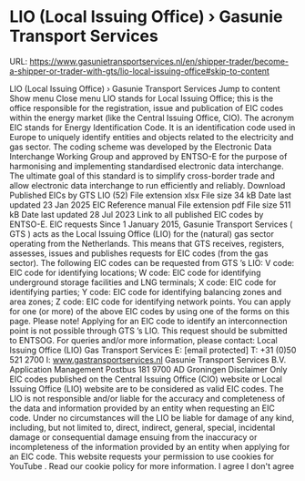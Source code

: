 # LIO (Local Issuing Office) › Gasunie Transport Services

URL: https://www.gasunietransportservices.nl/en/shipper-trader/become-a-shipper-or-trader-with-gts/lio-local-issuing-office#skip-to-content

LIO (Local Issuing Office) › Gasunie Transport Services
Jump to content
Show menu
Close menu
LIO stands for Local Issuing Office; this is the office responsible for the registration, issue and publication of EIC codes within the energy market (like the Central Issuing Office, CIO).
The acronym EIC stands for Energy Identification Code. It is an identification code used in Europe to uniquely identify entities and objects related to the electricity and
gas
sector. The coding scheme was developed by the Electronic Data Interchange Working Group and approved by ENTSO-E for the purpose of harmonising and implementing standardised electronic data interchange. The ultimate goal of this standard is to simplify cross-border trade and allow electronic data interchange to run efficiently and reliably.
Download
Published EICs by GTS LIO (52)
File extension
xlsx
File size
34 kB
Date last updated
23 Jan 2025
EIC Reference manual
File extension
pdf
File size
511 kB
Date last updated
28 Jul 2023
Link to all published EIC codes by ENTSO-E.
EIC requests
Since 1 January 2015,
Gasunie Transport Services
(
GTS
) acts as the Local Issuing Office (LIO) for the (natural)
gas
sector operating from the Netherlands. This means that
GTS
receives, registers, assesses, issues and publishes requests for EIC codes (from the
gas
sector). The following EIC codes can be requested from
GTS
’s LIO:
V code: EIC code for identifying locations;
W code: EIC code for identifying underground storage facilities and LNG terminals;
X code: EIC code for identifying parties;
Y code: EIC code for identifying balancing zones and area zones;
Z code: EIC code for identifying network points.
You can apply for one (or more) of the above EIC codes by using one of the forms on this page. Please note! Applying for an EIC code to identify an
interconnection point
is
not
possible through
GTS
’s LIO. This request should be submitted to ENTSOG.
For queries and/or more information, please contact:
Local Issuing Office (LIO)
Gas
Transport Services
E:
[email protected]
T: +31 (0)50 521 2700
I:
www.gastransportservices.nl
Gasunie Transport Services
B.V.
Application Management
Postbus 181
9700 AD Groningen
Disclaimer
Only EIC codes published on the Central Issuing Office (CIO) website or Local Issuing Office (LIO) website are to be considered as valid EIC codes.
The LIO is not responsible and/or liable for the accuracy and completeness of the data and information provided by an entity when requesting an EIC code.
Under no circumstances will the LIO be liable for damage of any kind, including, but not limited to, direct, indirect, general, special, incidental damage or consequential damage ensuing from the inaccuracy or incompleteness of the information provided by an entity when applying for an EIC code.
This website requests your permission to use cookies for
YouTube
. Read our
cookie policy
for more information.
I agree
I don't agree